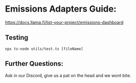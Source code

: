 # Emissions Adapters Guide:
https://docs.llama.fi/list-your-project/emissions-dashboard

## Testing
```
npx ts-node utils/test.ts [fileName]
```

## Further Questions:
Ask in our Discord, give us a pat on the head and we wont bite.